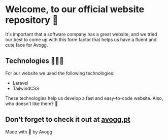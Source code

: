 # Welcome, to our official website repository 🚀

It's important that a software company has a great website, and we tried our best to come up with this form factor that helps us have a fluent and cute face for Avogg.

## Technologies 🧑🏻‍💻

For our website we used the following technologies:
* Laravel
* TailwindCSS

These technologies help us develop a fast and easy-to-code website. Also, who doesn't like them? 🤨

## Don't forget to check it out at <a href="https://avogg.pt" target="_blank">avogg.pt</a>

Made with 💜 by Avogg
